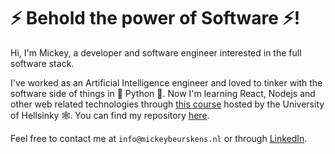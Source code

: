 # ⚡ Behold the power of Software ⚡!
Hi, I'm Mickey, a developer and software engineer interested in the full software stack.

I've worked as an Artificial Intelligence engineer and loved to tinker with the software side of things in 🐍 Python 🐍.
Now I'm learning React, Nodejs and other web related technologies through [this course](https://fullstackopen.com/en/) hosted by the University of Hellsinky 🕸️. You can find my repository [here](https://github.com/mickeybeurskens/fullstackopen-course).

Feel free to contact me at `info@mickeybeurskens.nl` or through [LinkedIn](https://www.linkedin.com/in/mickey-beurskens/).

<!--
**mickeybeurskens/mickeybeurskens** is a ✨ _special_ ✨ repository because its `README.md` (this file) appears on your GitHub profile.

Here are some ideas to get you started:

- 🔭 I’m currently working on ...
- 🌱 I’m currently learning ...
- 👯 I’m looking to collaborate on ...
- 🤔 I’m looking for help with ...
- 💬 Ask me about ...
- 📫 How to reach me: ...
- 😄 Pronouns: ...
- ⚡ Fun fact: ...
-->
